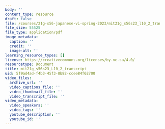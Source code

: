 ```yaml
---
body: ''
content_type: resource
draft: false
file: /courses/21g-s56-japanese-vi-spring-2023/mit21g_s56s23_l10_2_transcript.pdf
file_size: 55525
file_type: application/pdf
image_metadata:
  caption: ''
  credit: ''
  image-alt: ''
learning_resource_types: []
license: https://creativecommons.org/licenses/by-nc-sa/4.0/
resourcetype: Document
title: mit21g_s56s23_L10_2_transcript
uid: 5f9ad4ad-f4b3-45f3-8b82-ccee84f62700
video_files:
  archive_url: ''
  video_captions_file: ''
  video_thumbnail_file: ''
  video_transcript_file: ''
video_metadata:
  video_speakers: ''
  video_tags: ''
  youtube_description: ''
  youtube_id: ''
---
```

